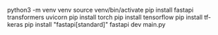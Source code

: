 python3 -m venv venv
source venv/bin/activate
pip install fastapi transformers uvicorn
pip install torch
pip install tensorflow
pip install tf-keras
pip install "fastapi[standard]"
fastapi dev main.py


<!-- you can delete python.py -->